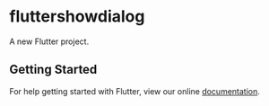 # fluttershowdialog

A new Flutter project.

## Getting Started

For help getting started with Flutter, view our online
[documentation](https://flutter.io/).
